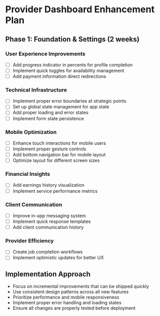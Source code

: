 
# Provider Dashboard Enhancement Plan

## Phase 1: Foundation & Settings (2 weeks)

### User Experience Improvements
- [ ] Add progress indicator in percents for profile completion
- [ ] Implement quick toggles for availability management
- [ ] Add payment information direct redirections

### Technical Infrastructure
- [ ] Implement proper error boundaries at strategic points
- [ ] Set up global state management for app state
- [ ] Add proper loading and error states
- [ ] Implement form state persistence

### Mobile Optimization
- [ ] Enhance touch interactions for mobile users
- [ ] Implement proper gesture controls
- [ ] Add bottom navigation bar for mobile layout
- [ ] Optimize layout for different screen sizes

### Financial Insights
- [ ] Add earnings history visualization
- [ ] Implement service performance metrics

### Client Communication
- [ ] Improve in-app messaging system
- [ ] Implement quick response templates
- [ ] Add client communication history

### Provider Efficiency
- [ ] Create job completion workflows
- [ ] Implement optimistic updates for better UX

## Implementation Approach
- Focus on incremental improvements that can be shipped quickly
- Use consistent design patterns across all new features
- Prioritize performance and mobile responsiveness
- Implement proper error handling and loading states
- Ensure all changes are properly tested before deployment
